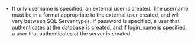 


* If only username is specified, an external user is created. The username must be in a format appropriate to the external user created, and will vary between SQL Server types. If password is specified, a user that authenticates at the database is created, and if login_name is specified, a user that authenticates at the server is created.
